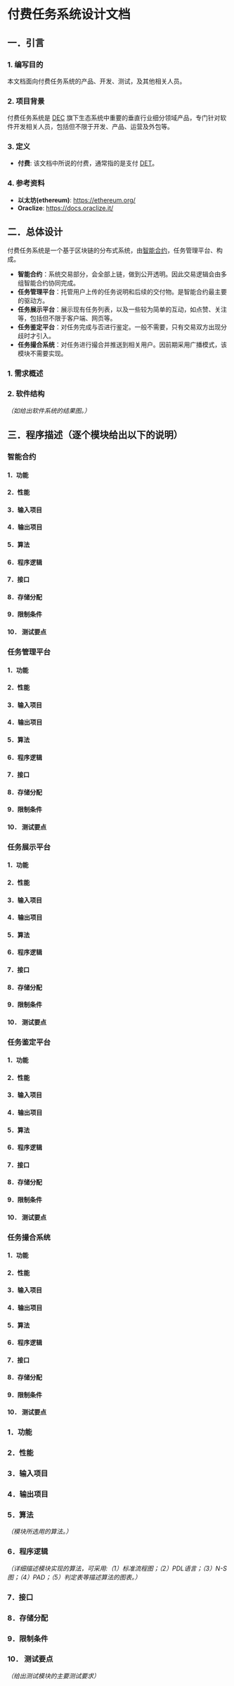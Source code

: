 # 付费任务系统设计文档

## 一．引言

### 1. 编写目的

本文档面向付费任务系统的产品、开发、测试，及其他相关人员。

### 2. 项目背景

付费任务系统是 [DEC](dechain.io) 旗下生态系统中重要的垂直行业细分领域产品，专门针对软件开发相关人员，包括但不限于开发、产品、运营及外包等。

### 3. 定义

* **付费**: 该文档中所说的付费，通常指的是支付 [DET](https://github.com/dececo/docs/blob/master/token/det/DET.md)。

### 4. 参考资料

* **以太坊(ethereum)**: https://ethereum.org/
* **Oraclize**: https://docs.oraclize.it/

## 二．总体设计

付费任务系统是一个基于区块链的分布式系统，由[智能合约](#智能合约)，任务管理平台、构成。

- **智能合约**：系统交易部分，会全部上链，做到公开透明。因此交易逻辑会由多组智能合约协同完成。
- **任务管理平台**：托管用户上传的任务说明和后续的交付物。是智能合约最主要的驱动方。
- **任务展示平台**：展示现有任务列表，以及一些较为简单的互动，如点赞、关注等，包括但不限于客户端、网页等。
- **任务鉴定平台**：对任务完成与否进行鉴定。一般不需要，只有交易双方出现分歧时才引入。
- **任务撮合系统**：对任务进行撮合并推送到相关用户。因前期采用广播模式，该模块不需要实现。

### 1. 需求概述

### 2. 软件结构
*（如给出软件系统的结果图。）*

## 三．程序描述（逐个模块给出以下的说明）

### 智能合约

#### 1．功能



#### 2．性能



#### 3．输入项目



#### 4．输出项目



#### 5．算法



#### 6．程序逻辑



#### 7．接口



#### 8．存储分配



#### 9．限制条件



#### 10． 测试要点



### 任务管理平台

#### 1．功能



#### 2．性能



#### 3．输入项目



#### 4．输出项目



#### 5．算法



#### 6．程序逻辑



#### 7．接口



#### 8．存储分配



#### 9．限制条件



#### 10． 测试要点



### 任务展示平台

#### 1．功能



#### 2．性能



#### 3．输入项目



#### 4．输出项目



#### 5．算法



#### 6．程序逻辑



#### 7．接口



#### 8．存储分配



#### 9．限制条件



#### 10． 测试要点



### 任务鉴定平台

#### 1．功能



#### 2．性能



#### 3．输入项目



#### 4．输出项目



#### 5．算法



#### 6．程序逻辑



#### 7．接口



#### 8．存储分配



#### 9．限制条件



#### 10． 测试要点



### 任务撮合系统

#### 1．功能



#### 2．性能



#### 3．输入项目



#### 4．输出项目



#### 5．算法



#### 6．程序逻辑



#### 7．接口



#### 8．存储分配



#### 9．限制条件



#### 10． 测试要点



### 1．功能
### 2．性能
### 3．输入项目
### 4．输出项目
### 5．算法
*（模块所选用的算法。）*

### 6．程序逻辑
*（详细描述模块实现的算法，可采用:（1）标准流程图；（2）PDL语言；（3）N-S图；（4）PAD；（5）判定表等描述算法的图表。）*

### 7．接口
### 8．存储分配
### 9．限制条件
### 10． 测试要点
*（给出测试模块的主要测试要求）*
